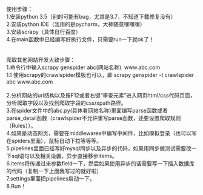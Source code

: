 <div>使用步骤：</div><div>1.安装python 3.5（别的可能有bug，尤其是3.7，不知道下载修复没有） &nbsp;</div><div>2.安装python IDE（我用的是pycharm，大神随意嘿嘿嘿） &nbsp;</div><div>3.安装scrapy（具体自行百度） &nbsp;</div><div>4.在main函数中已经编写好执行文件，只需要run一下就ok了！ &nbsp;</div><div><br></div><div><br></div><div>爬取其他网站开发大致步骤： &nbsp;</div><div>1.命令行中输入scrapy genspider abc(网站名称) &nbsp;www.abc.com &nbsp;</div><div>1.1 使用scrapy的crawlspider模板也可以，即 scrapy genspider -t crawlspider abc www.abc.com &nbsp;</div><div>&nbsp;</div><div>2.分析网站的url结构以及按F12或者右键“审查元素”进入网页html/css代码页面，分析爬取字段以及找到爬取字段的css/xpath路径。 &nbsp;</div><div>3.在spider文件中的abc.py(具体看网站名称)里面编写parse函数或者parse_detail函数（crawlspider不允许重写parse函数，还要设置爬取规则（Rules））。 &nbsp;</div><div>4.如果是动态网页，需要在middlewares中编写中间件，比如模拟登录（也可以写在spiders里面），鼠标自动下拉等等等。 &nbsp;</div><div>5.pipelines里面已经写好mysql同步以及异步的代码，如果用同步做测试需要改一下sql语句以及相关设置，异步直接移步items。 &nbsp;</div><div>6.items将传递过来参数field一下，然后如果使用异步的话需要写一下插入数据库的代码（复制一下上面我写过的就好啦） &nbsp;</div><div>7.settings里面把pipelines启动一下。 &nbsp;</div><div>8.Run！ &nbsp;</div>
